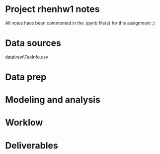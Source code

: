 # Project rhenhw1 notes


All notes have been commented in the .ipynb file(s) for this assignment ;)

# Data sources
data\raw\TaxInfo.csv

# Data prep


# Modeling and analysis


# Worklow


# Deliverables
